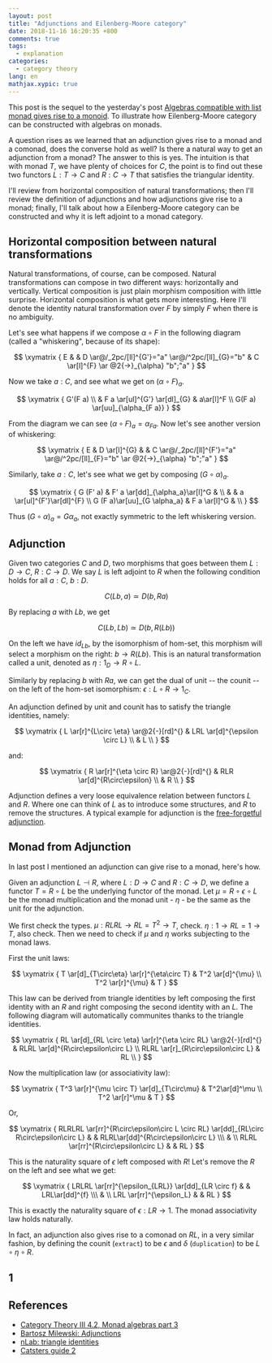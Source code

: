 ```yaml
---
layout: post
title: "Adjunctions and Eilenberg-Moore category"
date: 2018-11-16 16:20:35 +800
comments: true
tags:
  - explanation
categories:
  - category theory
lang: en
mathjax.xypic: true
---
```


This post is the sequel to the yesterday's post [Algebras compatible with list
monad gives rise to a monoid](/blog/algebras-in-list-monad). To illustrate how
Eilenberg-Moore category can be constructed with algebras on monads.

A question rises as we learned that an adjunction gives rise to a monad and a
comonad, does the converse hold as well? Is there a natural way to get an
adjunction from a monad? The answer to this is yes. The intuition is that with
monad $T$, we have plenty of choices for $C$, the point is to find out these two
functors $L:T\to C$ and $R:C\to T$ that satisfies the triangular identity.

I'll review from horizontal composition of natural transformations; then I'll
review the definition of adjunctions and how adjunctions give rise to a monad;
finally, I'll talk about how a Eilenberg-Moore category can be constructed and
why it is left adjoint to a monad category.

## Horizontal composition between natural transformations

Natural transformations, of course, can be composed. Natural transformations can
compose in two different ways: horizontally and vertically. Vertical composition
is just plain morphism composition with little surprise. Horizontal composition
is what gets more interesting. Here I'll denote the identity natural
transformation over $F$ by simply $F$ when there is no ambiguity.

Let's see what happens if we compose $\alpha\circ F$ in the following diagram
(called a "whiskering", because of its shape):

$$
\xymatrix {
E & & D \ar@/_2pc/[ll]^{G'}="a" \ar@/^2pc/[ll]_{G}="b" & C \ar[l]^{F}
\ar @2{->}_{\alpha} "b";"a"
}
$$

Now we take $a:C$, and see what we get on $(\alpha \circ F)_a$.

$$
\xymatrix {
G'(F a)  \\
& F a \ar[ul]^{G'} \ar[dl]_{G} & a\ar[l]^F \\
G(F a) \ar[uu]_{\alpha_{F a}}
}
$$

From the diagram we can see $(\alpha \circ F)_a = \alpha_{F a}$. Now let's see
another version of whiskering:

$$
\xymatrix {
E & D \ar[l]^{G} & & C \ar@/_2pc/[ll]^{F'}="a" \ar@/^2pc/[ll]_{F}="b"
\ar @2{->}_{\alpha} "b";"a"
}
$$

Similarly, take $a: C$, let's see what we get by composing $(G \circ \alpha)_a$.

$$
\xymatrix {
G (F' a) & F' a \ar[dd]_{\alpha_a}\ar[l]^G & \\
& & a \ar[ul]^{F'}\ar[dl]^{F} \\
G (F a)\ar[uu]_{G \alpha_a} & F a \ar[l]^G & \\
}
$$

Thus $(G\circ \alpha)_a = G \alpha_a$, not exactly symmetric to the left
whiskering version.

## Adjunction

Given two categories $C$ and $D$, two morphisms that goes between them $L: D\to
C$, $R: C\to D$. We say $L$ is left adjoint to $R$ when the following condition
holds for all $a:C$, $b:D$.

$$C(L b, a) \simeq D(b, R a)$$

By replacing $a$ with $L b$, we get

$$C(L b, L b) \simeq D(b, R(L b))$$

On the left we have $id_{L b}$, by the isomorphism of hom-set, this morphism
will select a morphism on the right: $b \to R (L b)$. This is an natural
transformation called a unit, denoted as $\eta: 1_D \to R\circ L$.

Similarly by replacing $b$ with $R a$, we can get the dual of unit -- the counit
-- on the left of the hom-set isomorphism: $\epsilon: L \circ R \to 1_C$.

An adjunction defined by unit and counit has to satisfy the triangle identities,
namely:

$$
\xymatrix {
L \ar[r]^{L\circ \eta} \ar@2{-}[rd]^{} & LRL \ar[d]^{\epsilon \circ L} \\
& L \\
}
$$

and:

$$
\xymatrix {
R \ar[r]^{\eta \circ R} \ar@2{-}[rd]^{} & RLR \ar[d]^{R\circ\epsilon} \\
& R \\
}
$$

Adjunction defines a very loose equivalence relation between functors $L$ and
$R$. Where one can think of $L$ as to introduce some structures, and $R$ to
remove the structures. A typical example for adjunction is the [free-forgetful
adjunction](https://ncatlab.org/nlab/show/free-forgetful+adjunction).

## Monad from Adjunction

In last post I mentioned an adjunction can give rise to a monad, here's how.

Given an adjunction $L \dashv R$, where $L: D\to C$ and $R: C\to D$, we define a
functor $T = R \circ L$ be the underlying functor of the monad. Let $\mu = R
\circ \epsilon \circ L$ be the monad multiplication and the monad unit -
$\eta$ - be the same as the unit for the adjunction.

We first check the types. $\mu: RLRL \to RL = T^2 \to T$, check. $\eta: 1 \to RL
= 1 \to T$, also check. Then we need to check if $\mu$ and $\eta$ works
subjecting to the monad laws.

First the unit laws:

$$
\xymatrix {
T \ar[d]_{T\circ\eta} \ar[r]^{\eta\circ T} & T^2 \ar[d]^{\mu} \\
T^2 \ar[r]^{\mu} & T
}
$$

This law can be derived from triangle identities by left composing the first
identity with an $R$ and right composing the second identity with an $L$. The
following diagram will automatically communites thanks to the triangle
identities.

$$
\xymatrix {
RL \ar[d]_{RL \circ \eta} \ar[r]^{\eta \circ RL} \ar@2{-}[rd]^{} & RLRL \ar[d]^{R\circ\epsilon\circ L} \\
RLRL \ar[r]_{R\circ\epsilon\circ L} & RL \\
}
$$

Now the multiplication law (or associativity law):

$$
\xymatrix {
T^3 \ar[r]^{\mu \circ T} \ar[d]_{T\circ\mu} & T^2\ar[d]^\mu \\
T^2 \ar[r]^\mu & T
}
$$

Or,

$$
\xymatrix {
RLRLRL \ar[rr]^{R\circ\epsilon\circ L \circ RL} \ar[dd]_{RL\circ R\circ\epsilon\circ L} & & RLRL\ar[dd]^{R\circ\epsilon\circ L} \\\
& \\
RLRL \ar[rr]^{R\circ\epsilon\circ L} & & RL
}
$$

This is the naturality square of $\epsilon$ left composed with $R$! Let's remove
the $R$ on the left and see what we get:

$$
\xymatrix {
LRLRL \ar[rr]^{\epsilon_{LRL}} \ar[dd]_{LR \circ f} & & LRL\ar[dd]^{f} \\\
& \\
LRL \ar[rr]^{\epsilon_L} & & RL
}
$$

This is exactly the naturality square of $\epsilon: LR\to1$. The monad
associativity law holds naturally.

In fact, an adjunction also gives rise to a comonad on $RL$, in a very similar
fashion, by defining the counit (`extract`) to be $\epsilon$ and $\delta$
(`duplication`) to be $L\circ\eta\circ R$.

## 1


## References

- [Category Theory III 4.2, Monad algebras part 3](https://www.youtube.com/watch?v=9f8PumwS2gU)
- [Bartosz Milewski: Adjunctions](https://bartoszmilewski.com/2016/04/18/adjunctions/)
- [nLab: triangle identities](https://ncatlab.org/nlab/show/triangle+identities)
- [Catsters guide 2](https://byorgey.wordpress.com/catsters-guide-2/#adjunctions-part-1)
